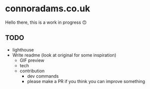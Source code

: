 # connoradams.co.uk

Hello there, this is a work in progress 🙃

## TODO

- lighthouse
- Write readme (look at original for some inspiration)
  - GIF preview
  - tech
  - contribution
    - dev commands
    - please make a PR if you think you can improve something
